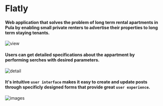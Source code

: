 # Flatly

#### Web application that solves the problem of long term rental apartments in Pula by enabling small private renters to advertise their properties to long term staying tenants.

![view](https://user-images.githubusercontent.com/22986356/64252572-9b6a1c80-cf1b-11e9-8215-16b83001143e.PNG)

#### Users can get detailed specifications about the appartment by performing serches with desired parameters.

![detail](https://user-images.githubusercontent.com/22986356/64252910-67dbc200-cf1c-11e9-9f06-4b8d40bcca8e.PNG)

#### It's intuitive `user interface` makes it easy to create and update posts through specificly designed forms that provide great `user experience`.

![images](https://user-images.githubusercontent.com/22986356/64253012-9f4a6e80-cf1c-11e9-95b5-8dbe4932c472.png)
